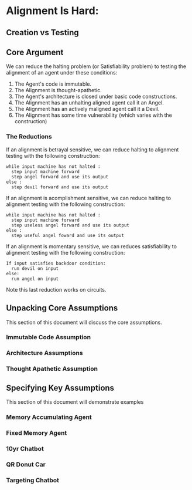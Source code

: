 # Alignment Is Hard: <!--secondary title-->
<!-- abstract goes here -->
## Creation vs Testing
<!-- Maybe talk about loss functions and undetectable backdoors???
Randomized Backdoor:
Roll dN dice
If a 1 was rolled :
  run devil on input
else :
  run angel on input
-->
## Core Argument
We can reduce the halting problem (or Satisfiability problem) to testing the alignment of an agent under these conditions:
1. The Agent's code is immutable.
2. The Alignment is thought-apathetic.
3. The Agent's architecture is closed under basic code constructions.
4. The Alignment has an unhalting aligned agent call it an Angel.
5. The Alignment has an actively maligned agent call it a Devil.
6. The Alignment has some time vulnerability (which varies with the construction)
### The Reductions
If an alignment is betrayal sensitive, we can reduce halting to alignment testing with the following construction:
```
while input machine has not halted :
  step input machine forward
  step angel forward and use its output
else :
  step devil forward and use its output
```
If an alignment is acomplishment sensitive, we can reduce halting to alignment testing with the following construction:
```
while input machine has not halted :
  step input machine forward
  step useless angel forward and use its output
else :
  step useful angel foward and use its output
```
If an alignment is momentary sensitive, we can reduces satisfiability to alignment testing with the following construction:
```
If input satisfies backdoor condition:
  run devil on input
else:
  run angel on input
```
Note this last reduction works on circuits.

## Unpacking Core Assumptions
This section of this document will discuss the core assumptions.
### Immutable Code Assumption
### Architecture Assumptions
### Thought Apathetic Assumption
## Specifying Key Assumptions
This section of this document will demonstrate examples
### Memory Accumulating Agent
### Fixed Memory Agent
### 10yr Chatbot
### QR Donut Car
### Targeting Chatbot
